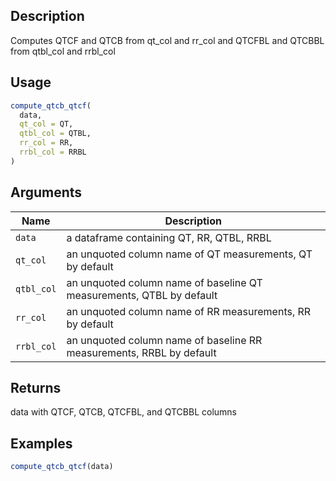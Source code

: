 ## Description

Computes QTCF and QTCB from qt_col and rr_col and QTCFBL and QTCBBL from qtbl_col and rrbl_col

## Usage

```r
compute_qtcb_qtcf(
  data,
  qt_col = QT,
  qtbl_col = QTBL,
  rr_col = RR,
  rrbl_col = RRBL
)
```

## Arguments

| Name | Description |
|------|-------------|
| `data` | a dataframe containing QT, RR, QTBL, RRBL |
| `qt_col` | an unquoted column name of QT measurements, QT by default |
| `qtbl_col` | an unquoted column name of baseline QT measurements, QTBL by default |
| `rr_col` | an unquoted column name of RR measurements, RR by default |
| `rrbl_col` | an unquoted column name of baseline RR measurements, RRBL by default |

## Returns

data with QTCF, QTCB, QTCFBL, and QTCBBL columns

## Examples

```r
compute_qtcb_qtcf(data)
```


